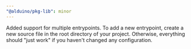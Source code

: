 ```yaml
---
"@alduino/pkg-lib": minor
---
```


Added support for multiple entrypoints. To add a new entrypoint, create a new source file in the root directory of your
project. Otherwise, everything should "just work" if you haven't changed any configuration.
